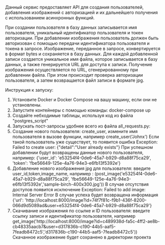 Данный сервис предоставляет API для создания пользователей, добавления изображений с авторизацией и их дальнейшего получения с использованием асинхронных функций.

При создании пользователя в базу данных записывается имя пользователя, уникальный идентификатор пользователя и токен авторизации. При добавлении изображения пользователь должен быть авторизован с помощью передачи идентификатора пользователя и токена в запросе.
Изображение, переданное в запросе, конвертируется в формат bytes и сохраняется в базу данных. Для каждой добавленной записи создается уникальное имя файла, которое записывается в базу данных, а также генерируется URL для доступа к записи.
Получение изображения осуществляется по URL, сгенерированному при добавлении файла. При этом происходит проверка авторизации пользователя, а затем возвращается файл записи в формате jpg.

Инструкция к запуску:

1.	Установите Docker и Docker Compose на вашу машину, если они не установлены.
2.  Запустите контейнеры с помощью команды:
docker-compose up
3. Создайте небходимые таблицы, используя код из файла "postgres_script" 
4. Запускать пост-запросы удобнее всего из файла all_requests.py:
5. Создание нового пользователя: create_user, измените имя пользователя в вызове функции, например create_user('Johnx')
Если такой пользователь уже существует, то появится ошибка Exception: Failed to create user: {"detail":"User already exists"}
При успешном добавлении будут возвращены данные нового пользователя, например: {'user_id': 'e53254f4-0de6-45a7-b929-d8a88f75ca29', 'token': 'fbe56649-125e-4a76-94e3-e6fb13f5392e'}
6. Добавление нового изображения jpg для пользователя: введите user_id,token,image_name, например :
(post_image('e53254f4-0de6-45a7-b929-d8a88f75ca29', 'fbe56649-125e-4a76-94e3-e6fb13f5392e','sample-birch-400x300.jpg'))
В случае отсутствия доступов появится исключение Exception: Failed to add image: Internal Server Error
В случае успеха будет возвращена информация {'url': 'http://localhost:8000/image?id=74f7f81c-f9b1-436f-8200-066d9d5089ad&user=e53254f4-0de6-45a7-b929-d8a88f75ca29'}
7. Скачивание изображения по ссылке и ID пользователя: введите ссылку записи и идентификатор пользователя, например get_image('http://localhost:8000/image?id=c489938d-fa5c-4ff2-ae8b-cb48335aacb7&user=d317836b-c190-44b5-aaf5-7feadb8472c5','d317836b-c190-44b5-aaf5-7feadb8472c5'))
Скачанное изображение будет сохранено в директории проекта